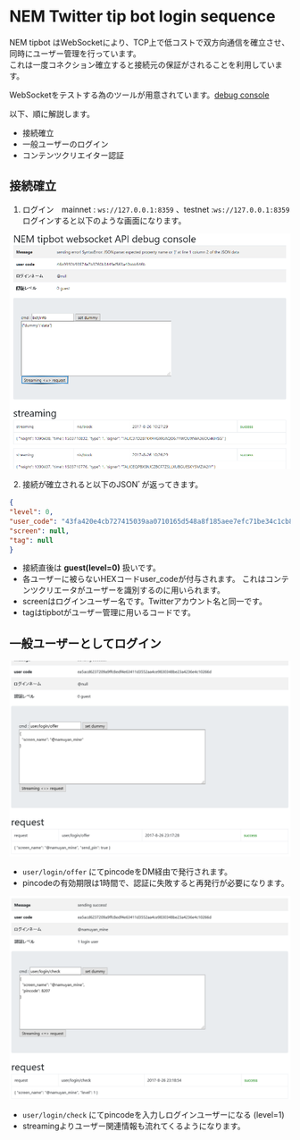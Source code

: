 NEM Twitter tip bot login sequence
==================================

NEM tipbot はWebSocketにより、TCP上で低コストで双方向通信を確立させ、同時にユーザー管理を行っています。  
これは一度コネクション確立すると接続元の保証がされることを利用しています。

WebSocketをテストする為のツールが用意されています。[debug console]()

以下、順に解説します。
* 接続確立
* 一般ユーザーのログイン
* コンテンツクリエイター認証

## 接続確立
1. ログイン　mainnet : `ws://127.0.0.1:8359` 、testnet :`ws://127.0.0.1:8359` 
ログインすると以下のような画面になります。

<img src="img/debug_console1.png">

2. 接続が確立されると以下のJSONﾞが返ってきます。
```json
{
"level": 0,
"user_code": "43fa420e4cb727415039aa0710165d548a8f185aee7efc71be34c1cb89130d5c",
"screen": null,
"tag": null
}
```
* 接続直後は **guest(level=0)** 扱いです。
* 各ユーザーに被らないHEXコードuser_codeが付与されます。
これはコンテンツクリエータがユーザーを識別するのに用いられます。
* screenはログインユーザー名です。Twitterアカウント名と同一です。
* tagはtipbotがユーザー管理に用いるコードです。

## 一般ユーザーとしてログイン

<img src="img/debug_console2.png">

* `user/login/offer` にてpincodeをDM経由で発行されます。
* pincodeの有効期限は1時間で、認証に失敗すると再発行が必要になります。

<img src="img/debug_console3.png">

* `user/login/check` にてpincodeを入力しログインユーザーになる (level=1)
* streamingよりユーザー関連情報も流れてくるようになります。



